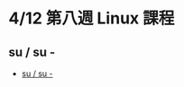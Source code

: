 # 4/12 第八週 Linux 課程

## su / su - 

* [su / su -](https://registerboy.pixnet.net/blog/post/30355556)